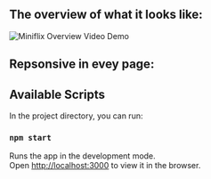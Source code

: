 
## The overview of what it looks like:

![Miniflix Overview Video Demo](public/demo/miniflix-1.gif)

## Repsonsive in evey page:


## Available Scripts

In the project directory, you can run:

### `npm start`

Runs the app in the development mode.<br />
Open [http://localhost:3000](http://localhost:3000) to view it in the browser.

